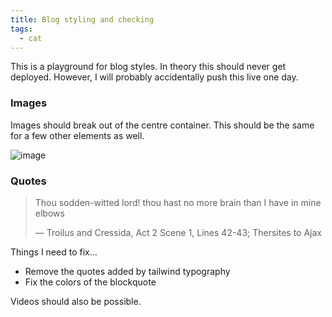 ```yaml
---
title: Blog styling and checking
tags:
  - cat
---
```


This is a playground for blog styles. In theory this should never get deployed. However, I will probably accidentally push this live one day.

### Images

Images should break out of the centre container. This should be the same for a few other elements as well.

![image](https://images.pexels.com/photos/28220159/pexels-photo-28220159/free-photo-of-landscape-sunset-water-hill.jpeg?auto=compress&cs=tinysrgb&w=1260&h=750&dpr=1)

### Quotes

> Thou sodden-witted lord! thou hast no more brain than I have in mine elbows
>
> — Troilus and Cressida, Act 2 Scene 1, Lines 42-43; Thersites to Ajax

Things I need to fix...

- Remove the quotes added by tailwind typography
- Fix the colors of the blockquote

Videos should also be possible.

